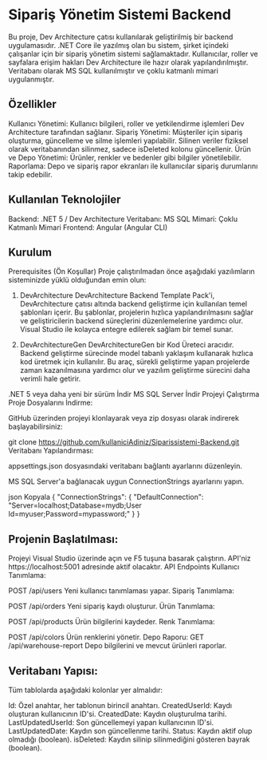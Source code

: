 # Sipariş Yönetim Sistemi Backend
Bu proje, Dev Architecture çatısı kullanılarak geliştirilmiş bir backend uygulamasıdır. .NET Core ile yazılmış olan bu sistem, şirket içindeki çalışanlar için bir sipariş yönetim sistemi sağlamaktadır. Kullanıcılar, roller ve sayfalara erişim hakları Dev Architecture ile hazır olarak yapılandırılmıştır. Veritabanı olarak MS SQL kullanılmıştır ve çoklu katmanlı mimari uygulanmıştır.

## Özellikler
Kullanıcı Yönetimi: Kullanıcı bilgileri, roller ve yetkilendirme işlemleri Dev Architecture tarafından sağlanır.
Sipariş Yönetimi: Müşteriler için sipariş oluşturma, güncelleme ve silme işlemleri yapılabilir. Silinen veriler fiziksel olarak veritabanından silinmez, sadece isDeleted kolonu güncellenir.
Ürün ve Depo Yönetimi: Ürünler, renkler ve bedenler gibi bilgiler yönetilebilir.
Raporlama: Depo ve sipariş rapor ekranları ile kullanıcılar sipariş durumlarını takip edebilir.

## Kullanılan Teknolojiler
Backend: .NET 5 / Dev Architecture
Veritabanı: MS SQL
Mimari: Çoklu Katmanlı Mimari
Frontend: Angular (Angular CLI)

## Kurulum
Prerequisites (Ön Koşullar)
Proje çalıştırılmadan önce aşağıdaki yazılımların sisteminizde yüklü olduğundan emin olun:

1. DevArchitecture
DevArchitecture Backend Template Pack'i, DevArchitecture çatısı altında backend geliştirme için kullanılan temel şablonları içerir. Bu şablonlar, projelerin hızlıca yapılandırılmasını sağlar ve geliştiricilerin backend süreçlerini düzenlemelerine yardımcı olur. Visual Studio ile kolayca entegre edilerek sağlam bir temel sunar.

2. DevArchitectureGen
DevArchitectureGen bir Kod Üreteci aracıdır. Backend geliştirme sürecinde model tabanlı yaklaşım kullanarak hızlıca kod üretmek için kullanılır. Bu araç, sürekli geliştirme yapan projelerde zaman kazanılmasına yardımcı olur ve yazılım geliştirme sürecini daha verimli hale getirir.

.NET 5 veya daha yeni bir sürüm İndir
MS SQL Server İndir
Projeyi Çalıştırma
Proje Dosyalarını İndirme:

GitHub üzerinden projeyi klonlayarak veya zip dosyası olarak indirerek başlayabilirsiniz:

git clone https://github.com/kullaniciAdiniz/Siparissistemi-Backend.git
Veritabanı Yapılandırması:

appsettings.json dosyasındaki veritabanı bağlantı ayarlarını düzenleyin.

MS SQL Server'a bağlanacak uygun ConnectionStrings ayarlarını yapın.

json
Kopyala
{
  "ConnectionStrings": {
    "DefaultConnection": "Server=localhost;Database=mydb;User Id=myuser;Password=mypassword;"
  }
}
## Projenin Başlatılması:
Projeyi Visual Studio üzerinde açın ve F5 tuşuna basarak çalıştırın.
API'niz https://localhost:5001 adresinde aktif olacaktır.
API Endpoints
Kullanıcı Tanımlama:

POST /api/users
Yeni kullanıcı tanımlaması yapar.
Sipariş Tanımlama:

POST /api/orders
Yeni sipariş kaydı oluşturur.
Ürün Tanımlama:

POST /api/products
Ürün bilgilerini kaydeder.
Renk Tanımlama:

POST /api/colors
Ürün renklerini yönetir.
Depo Raporu:
GET /api/warehouse-report
Depo bilgilerini ve mevcut ürünleri raporlar.
## Veritabanı Yapısı:
Tüm tablolarda aşağıdaki kolonlar yer almalıdır:

Id: Özel anahtar, her tablonun birincil anahtarı.
CreatedUserId: Kaydı oluşturan kullanıcının ID'si.
CreatedDate: Kaydın oluşturulma tarihi.
LastUpdatedUserId: Son güncellemeyi yapan kullanıcının ID'si.
LastUpdatedDate: Kaydın son güncellenme tarihi.
Status: Kaydın aktif olup olmadığı (boolean).
isDeleted: Kaydın silinip silinmediğini gösteren bayrak (boolean).
